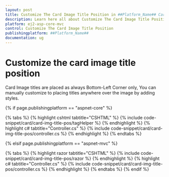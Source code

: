 ```yaml
---
layout: post
title: Customize The Card Image Title Position in ##Platform_Name## Card Component
description: Learn here all about Customize The Card Image Title Position in Syncfusion ##Platform_Name## Card component of Syncfusion Essential JS 2 and more.
platform: ej2-asp-core-mvc
control: Customize The Card Image Title Position
publishingplatform: ##Platform_Name##
documentation: ug
---
```



# Customize the card image title position

Card Image titles are placed as always Bottom-Left Corner only, You can manually customize to placing titles anywhere over the image by adding styles.

{% if page.publishingplatform == "aspnet-core" %}

{% tabs %}
{% highlight cshtml tabtitle="CSHTML" %}
{% include code-snippet/card/card-img-title-pos/tagHelper %}
{% endhighlight %}
{% highlight c# tabtitle="Controller.cs" %}
{% include code-snippet/card/card-img-title-pos/controller.cs %}
{% endhighlight %}
{% endtabs %}

{% elsif page.publishingplatform == "aspnet-mvc" %}

{% tabs %}
{% highlight razor tabtitle="CSHTML" %}
{% include code-snippet/card/card-img-title-pos/razor %}
{% endhighlight %}
{% highlight c# tabtitle="Controller.cs" %}
{% include code-snippet/card/card-img-title-pos/controller.cs %}
{% endhighlight %}
{% endtabs %}
{% endif %}



